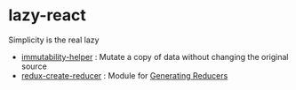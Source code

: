 # lazy-react
Simplicity is the real lazy

- [immutability-helper](https://github.com/kolodny/immutability-helper) : Mutate a copy of data without changing the original source
- [redux-create-reducer](https://github.com/kolodny/redux-create-reducer) : Module for [Generating Reducers](https://github.com/reactjs/redux/blob/master/docs/recipes/ReducingBoilerplate.md#generating-reducers)
